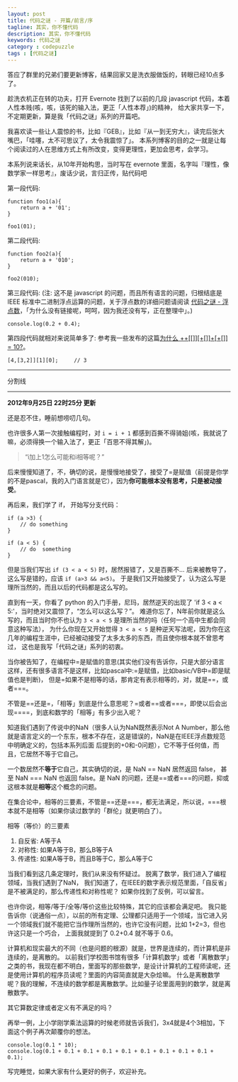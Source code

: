 ```yaml
---
layout: post
title: 代码之谜 - 开篇/前言/序
tagline: 其实，你不懂代码
description: 其实，你不懂代码
keywords: 代码之谜
category : codepuzzle
tags : [代码之谜]
---
```


答应了群里的兄弟们要更新博客，结果回家又是洗衣服做饭的，转眼已经10点多了。

趁洗衣机正在转的功夫，打开 Evernote 找到了以前的几段 javascript 代码，本着人性本贱(咳，咳，该死的输入法，更正「人性本荐」)的精神，
给大家共享一下，不定期更新，算是我「代码之谜」系列的开篇吧。

我喜欢读一些让人震惊的书，比如『GEB』，比如『从一到无穷大』，读完后张大嘴巴，「哇噻，太不可思议了，太令我震惊了」。
本系列博客的目的之一就是让每个阅读过的人在思维方式上有所改变，变得更理性，更加会思考，会学习。

本系列说来话长，从10年开始构思，当时写在 evernote 里面，名字叫『理性，像数学家一样思考』，废话少说，言归正传，贴代码吧

第一段代码: 

    function foo1(a){
        return a + '01';
    }

    foo1(01);

第二段代码: 

    function foo2(a){
        return a + '010';
    }

    foo2(010);
    
第三段代码: (注: 这不是 javascript 的问题，而且所有语言的问题，归根结底是 IEEE 标准中二进制浮点运算的问题，关于浮点数的详细问题请阅读 [代码之谜 - 浮点数]()，「为什么没有链接呢，呵呵，因为我还没有写，正在整理中」。)
    
    console.log(0.2 + 0.4);
    
第四段代码就相对来说简单多了: 参考我一些发布的这篇<a href="http://justjavac.com/javascript/2012/05/24/can-you-explain-why-10.html">为什么 ++[[]][+[]]+[+[]] = 10?</a>。

    [4,[3,2]][1][0];     // 3

-------------------------------------

分割线 

-------------------------------------

**2012年9月25日 22时25分 更新**

还是忍不住，睡前想唠叨几句。

也许很多人第一次接触编程时，对 `i = i + 1` 都感到百撕不得骑姐(咳，我就说了嘛，必须得换一个输入法了，更正「百思不得其解」)。

> “i加上1怎么可能和i相等呢？”

后来慢慢知道了，不，确切的说，是慢慢地接受了，接受了=是赋值（前提是你学的不是pascal，我的入门语言就是它），因为**你可能根本没有思考，只是被动接受**。

再后来，我们学了 if， 开始写分支代码：

    if (a >3) { 
        // do something        
    }
    
    if (a < 5) {
        // do  something
    }

但是当我们写出 `if (3 < a < 5)` 时，居然报错了，又是百撕不… 后来被教导了，这么写是错的，应该 `if (a>3 && a<5)`。
于是我们又开始接受了，认为这么写是理所当然的，而且以后的代码都是这么写的。

直到有一天，你看了 python 的入门手册，尼玛，居然逆天的出现了 'if 3 < a < 5:'，当时绝对又震惊了，“怎么可以这么写？”。
难道你忘了，N年前你就是这么写的，而且当时你不也认为 `3 < a < 5` 是理所当然的吗（任何一个高中生都会同意这种写法），
为什么你现在又开始觉得 `3 < a < 5` 是种逆天写法呢，因为你在这几年的编程生涯中，已经被动接受了太多太多的东西，而且使你根本就不曾思考过，
这也是我写「代码之谜」系列的初衷。

当你被告知了，在编程中=是赋值的意思(其实他们没有告诉你，只是大部分语言这样，还有很多语言不是这样，比如pascal中:=是赋值，比如basic/VB中=即是赋值也是判断)，
但是=如果不是相等的话，那肯定有表示相等的，对，就是==，或者===。

不管是==还是=，「相等」到底是什么意思呢？=或者==或者===，即使以后会出现====，到底和数学的「相等」有多少出入呢？

知道我们遇到了传说中的NaN（很多人认为NaN既然表示Not A Number，那么他就是语言定义的一个东东，根本不存在，这是错误的，NaN是在IEEE浮点数规范中明确定义的，包括本系列后面
后提到的+0和-0问题），它不等于任何值，而且，它居然不等于它自己。

一个数居然不**等于**它自己，其实确切的说，是 NaN == NaN 居然返回 false， 甚至 NaN === NaN 也返回 false。是 NaN 的问题，还是==或者===的问题，抑或这根本就是**相等**这个概念的问题。

在集合论中，相等的三要素，不管是==还是===，都无法满足，所以说，===根本就不是相等（如果你读过数学的「群伦」就更明白了）。

相等（等价）的三要素

<ol>
    <li>自反省: A等于A</li>
    <li>对称性: 如果A等于B，那么B等于A</li>
    <li>传递性: 如果A等于B，而且B等于C，那么A等于C</li>
</ol>

当我们看到这几条定理时，我们从来没有怀疑过。
脱离了数学，我们进入了编程领域，当我们遇到了NaN，
我们知道了，在IEEE的数字表示规范里面，「自反省」是不被满足的，那么传递性和对称性呢？ 如果你找到了反例，可以留言。

也许你说，相等/等于/全等/等价这些比较特殊，其它的应该都会满足吧。
我只能告诉你（说通俗一点），以前的所有定理、公理都只适用于一个领域，当它进入另一个领域我们就不能把它当作理所当然的，也许它没有问题，比如 1+2=3，但也许这只是一个巧合，
上面我就提到了 0.2+0.4 就不等于 0.6。

计算机和现实最大的不同（也是问题的根源）就是，世界是连续的，而计算机是非连续的，是离散的。
以前我们学校图书馆有很多「计算机数学」或者「离散数学」之类的书，我现在都不明白，里面写的那些数学，是设计计算机的工程师读呢，还是使用计算机的程序员读呢？里面的内容简直就是大杂烩嘛。
什么是离散数学呢？我的理解，不连续的数学都是离散数学。比如量子论里面用到的数学，就是离散数学。

其它算数定律或者定义有不满足的吗？

再举一例，上小学刚学乘法运算的时候老师就告诉我们，3x4就是4个3相加，下面这个例子再次颠覆你的想法。

    console.log(0.1 * 10);
    console.log(0.1 + 0.1 + 0.1 + 0.1 + 0.1 + 0.1 + 0.1 + 0.1 + 0.1 + 0.1);

写完睡觉，如果大家有什么更好的例子，欢迎补充。
